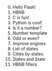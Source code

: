 0. Hello Flask!
1. HBNB
2. C is fun!
3. Python is cool!
4. Is it a number?
5. Number template
6. Odd or even?
7. Improve engines
8. List of states
9. Cities by states
10. States and State
11. HBNB filters
